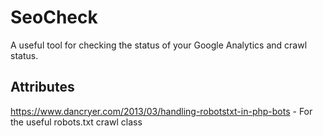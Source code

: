 # SeoCheck
A useful tool for checking the status of your Google Analytics and crawl status.

## Attributes
https://www.dancryer.com/2013/03/handling-robotstxt-in-php-bots - For the useful robots.txt crawl class

